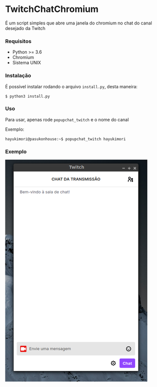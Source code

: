 # TwitchChatChromium

É um script simples que abre uma janela do chromium no chat do canal desejado da Twitch

### Requisitos
- Python >= 3.6
- Chromium
- Sistema UNIX

### Instalação
É possível instalar rodando o arquivo `install.py`, desta maneira:

```
$ python3 install.py
```

### Uso

Para usar, apenas rode `popupchat_twitch` e o nome do canal

Exemplo:
```
hayukimori@pasukonhouse:~$ popupchat_twitch hayukimori
```

### Exemplo
![](src/preview.png)
